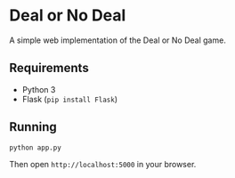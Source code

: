 # Deal or No Deal

A simple web implementation of the Deal or No Deal game.

## Requirements

- Python 3
- Flask (`pip install Flask`)

## Running

```bash
python app.py
```

Then open `http://localhost:5000` in your browser.
